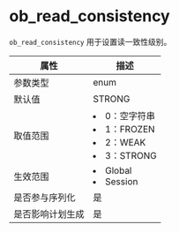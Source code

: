 # ob_read_consistency

`ob_read_consistency` 用于设置读一致性级别。

|  **属性**  |             **描述**              |
|----------|-------------------------------------------------------------------------------------------------------------------------------------------------------------------------------------------------------|
| 参数类型     | enum                            |
| 默认值      | STRONG                          |
| 取值范围     | <li> 0：空字符串   <li> 1：FROZEN   <li> 2：WEAK   <li> 3：STRONG    |
| 生效范围     | <li> Global   <li> Session            |
| 是否参与序列化  | 是                               |
| 是否影响计划生成 | 是                               |
